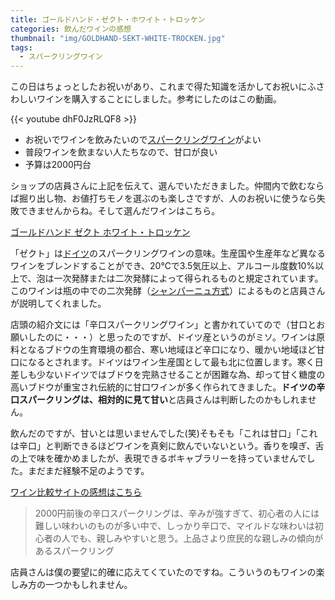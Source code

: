 ```yaml
---
title: ゴールドハンド・ゼクト・ホワイト・トロッケン
categories: 飲んだワインの感想
thumbnail: "img/GOLDHAND-SEKT-WHITE-TROCKEN.jpg"
tags:
  - スパークリングワイン
---
```


この日はちょっとしたお祝いがあり、これまで得た知識を活かしてお祝いにふさわしいワインを購入することにしました。参考にしたのはこの動画。

{{< youtube dhF0JzRLQF8 >}}

- お祝いでワインを飲みたいので[スパークリングワイン](/posts/kinds_of_wines/sparkling)がよい
- 普段ワインを飲まない人たちなので、甘口が良い
- 予算は2000円台

ショップの店員さんに上記を伝えて、選んでいただきました。仲間内で飲むならば掘り出し物、お値打ちモノを選ぶのも楽しさですが、人のお祝いに使うなら失敗できませんからね。そして選んだワインはこちら。

[ゴールドハンド ゼクト ホワイト・トロッケン](https://www.v-yamazaki.co.jp/products/g10-01?srsltid=AfmBOoq1MAUu8kk3BCD2hU03F2X-YtzH5pMjXPsnWO5xWDxBZErz8qY0)

「ゼクト」は[ドイツ](/posts/producing_area/germany)のスパークリングワインの意味。生産国や生産年など異なるワインをブレンドすることができ、20℃で3.5気圧以上、アルコール度数10%以上で、泡は一次発酵または二次発酵によって得られるものと規定されています。このワインは瓶の中での二次発酵（[シャンパーニュ方式](/posts/words/champenoise-method)）によるものと店員さんが説明してくれました。

店頭の紹介文には「辛口スパークリングワイン」と書かれていてので（甘口とお願いしたのに・・・）と思ったのですが、ドイツ産というのがミソ。ワインは原料となるブドウの生育環境の都合、寒い地域ほど辛口になり、暖かい地域ほど甘口になるとされます。ドイツはワイン生産国として最も北に位置します。寒く日差しも少ないドイツではブドウを完熟させることが困難な為、却って甘く糖度の高いブドウが重宝され伝統的に甘口ワインが多く作られてきました。**ドイツの辛口スパークリングは、相対的に見て甘い**と店員さんは判断したのかもしれません。

飲んだのですが、甘いとは思いませんでした(笑)そもそも「これは甘口」「これは辛口」と判断できるほどワインを真剣に飲んでいないという。香りを嗅ぎ、舌の上で味を確かめましたが、表現できるボキャブラリーを持っていませんでした。まだまだ経験不足のようです。

[ワイン比較サイトの感想はこちら](https://www.winecost.jp/?c=82)

> 2000円前後の辛口スパークリングは、辛みが強すぎて、初心者の人には難しい味わいのものが多い中で、しっかり辛口で、マイルドな味わいは初心者の人でも、親しみやすいと思う。上品さより庶民的な親しみの傾向があるスパークリング

店員さんは僕の要望に的確に応えてくていたのですね。こういうのもワインの楽しみ方の一つかもしれません。